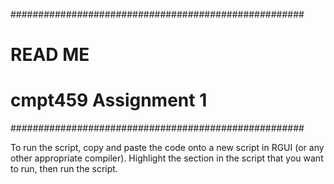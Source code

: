 #####################################################
# READ ME
# cmpt459 Assignment 1
#####################################################

To run the script, copy and paste the code onto a new 
script in RGUI (or any other appropriate compiler).
Highlight the section in the script that you want to run,
then run the script.
